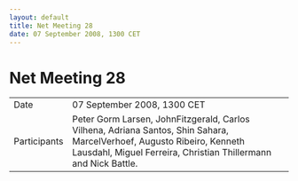 ```yaml
---
layout: default
title: Net Meeting 28
date: 07 September 2008, 1300 CET
---
```



# Net Meeting 28

|||
|---|---|
| Date | 07 September 2008, 1300 CET |
| Participants | Peter Gorm Larsen, JohnFitzgerald, Carlos Vilhena, Adriana Santos, Shin Sahara, MarcelVerhoef, Augusto Ribeiro, Kenneth Lausdahl, Miguel Ferreira, Christian Thillermann and Nick Battle. |

